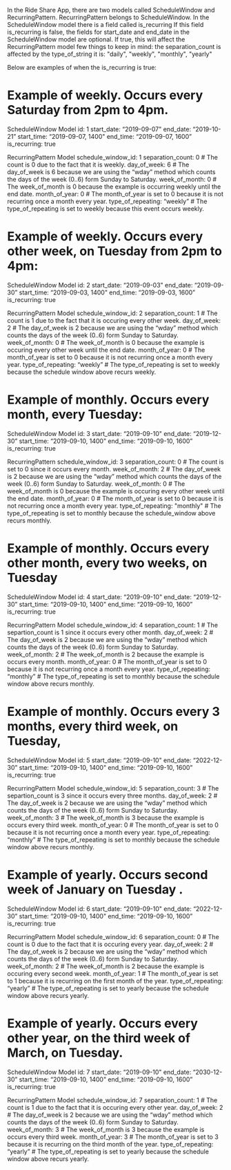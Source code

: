 In the Ride Share App, there are two models called ScheduleWindow and RecurringPattern.
RecurringPattern belongs to ScheduleWindow.
In the ScheduleWindow model there is a field called is_recurring
If this field is_recurring is false, the fields for start_date and end_date in the ScheduleWindow model are optional.
If true, this will affect the RecurringPattern model few things to keep in mind:
the separation_count is affected by the type_of_string it is: "daily", "weekly", "monthly", "yearly"


Below are examples of when the is_recurring is true:


# Example of weekly. Occurs every Saturday from 2pm to 4pm.

ScheduleWindow Model
id: 1
start_date: “2019-09-07"
end_date: “2019-10-21”
start_time: “2019-09-07, 1400"
end_time: “2019-09-07, 1600”
is_recurring: true


RecurringPattern Model
schedule_window_id: 1
separation_count: 0  # The count is 0 due to the fact that it is weekly. 
day_of_week: 6 # The day_of_week is 6 because we are using the “wday” method which counts the days of the week (0..6) form Sunday to Saturday.
week_of_month: 0 # The week_of_month is 0 because the example is occurring weekly until the end date.
month_of_year: 0  # The month_of_year is set to 0 because it is not recurring once a month every year.
type_of_repeating: “weekly” # The type_of_repeating is set to weekly because this event occurs weekly. 

# Example of weekly. Occurs every other week, on Tuesday from 2pm to 4pm:

ScheduleWindow Model
id: 2
start_date: “2019-09-03"
end_date: “2019-09-30”
start_time: “2019-09-03, 1400"
end_time: “2019-09-03, 1600”
is_recurring: true

RecurringPattern Model
schedule_window_id: 2
separation_count: 1  # The count is 1 due to the fact that it is occuring every other week.
day_of_week: 2 # The day_of_week is 2 because we are using the “wday” method which counts the days of the week (0..6) form Sunday to Saturday.
week_of_month: 0 # The week_of_month is 0 because the example is occuring every other week until the end date.
month_of_year: 0  # The month_of_year is set to 0 because it is not recurring once a month every year.
type_of_repeating: “weekly” # The type_of_repeating is set to weekly because the schedule window above recurs weekly. 

# Example of monthly. Occurs every month, every Tuesday:

ScheduleWindow Model
id: 3
start_date: “2019-09-10"
end_date: “2019-12-30”
start_time: “2019-09-10, 1400"
end_time: “2019-09-10, 1600”
is_recurring: true

RecurringPattern
schedule_window_id: 3
separation_count: 0 # The count is set to 0 since it occurs every month.
week_of_month: 2 # The day_of_week is 2 because we are using the “wday” method which counts the days of the week (0..6) form Sunday to Saturday.
week_of_month: 0 # The week_of_month is 0 because the example is occuring every other week until the end date.
month_of_year: 0 # The month_of_year is set to 0 because it is not recurring once a month every year.
type_of_repeating: "monthly" # The type_of_repeating is set to monthly because the schedule_window above recurs monthly.


# Example of monthly. Occurs every other month, every two weeks, on Tuesday

ScheduleWindow Model
id: 4
start_date: “2019-09-10"
end_date: “2019-12-30”
start_time: “2019-09-10, 1400"
end_time: “2019-09-10, 1600”
is_recurring: true

RecurringPattern Model
schedule_window_id: 4
separation_count: 1  # The separtion_count is 1 since it occurs every other month.
day_of_week: 2 # The day_of_week is 2 because we are using the “wday” method which counts the days of the week (0..6) form Sunday to Saturday.
week_of_month: 2 # The week_of_month is 2 because the example is occurs every month.
month_of_year: 0  # The month_of_year is set to 0 because it is not recurring once a month every year.
type_of_repeating: “monthly” # The type_of_repeating is set to monthly because the schedule window above recurs monthly. 

# Example of monthly. Occurs every 3 months, every third week, on Tuesday,

ScheduleWindow Model
id: 5
start_date: “2019-09-10"
end_date: “2022-12-30”
start_time: “2019-09-10, 1400"
end_time: “2019-09-10, 1600”
is_recurring: true

RecurringPattern Model
schedule_window_id: 5
separation_count: 3  # The separtion_count is 3 since it occurs every three months.
day_of_week: 2 # The day_of_week is 2 because we are using the “wday” method which counts the days of the week (0..6) form Sunday to Saturday.
week_of_month: 3 # The week_of_month is 3 because the example is occurs every third week.
month_of_year: 0  # The month_of_year is set to 0 because it is not recurring once a month every year.
type_of_repeating: “monthly” # The type_of_repeating is set to monthly because the schedule window above recurs monthly. 

# Example of yearly. Occurs second week of January on Tuesday .

ScheduleWindow Model
id: 6
start_date: “2019-09-10"
end_date: “2022-12-30”
start_time: “2019-09-10, 1400"
end_time: “2019-09-10, 1600”
is_recurring: true

RecurringPattern Model
schedule_window_id: 6
separation_count: 0  # The count is 0 due to the fact that it is occuring every year.
day_of_week: 2 # The day_of_week is 2 because we are using the “wday” method which counts the days of the week (0..6) form Sunday to Saturday.
week_of_month: 2 # The week_of_month is 2 because the example is occuring every second week.
month_of_year: 1  # The month_of_year is set to 1 because it is recurring on the first month of the year.
type_of_repeating: “yearly” # The type_of_repeating is set to yearly because the schedule window above recurs yearly. 

# Example of yearly. Occurs every other year, on the third week of March, on Tuesday.

ScheduleWindow Model
id: 7
start_date: “2019-09-10"
end_date: “2030-12-30”
start_time: “2019-09-10, 1400"
end_time: “2019-09-10, 1600”
is_recurring: true

RecurringPattern Model
schedule_window_id: 7
separation_count: 1  # The count is 1 due to the fact that it is occuring every other year.
day_of_week: 2 # The day_of_week is 2 because we are using the “wday” method which counts the days of the week (0..6) form Sunday to Saturday.
week_of_month: 3 # The week_of_month is 3 because the example is occurs every third week.
month_of_year: 3  # The month_of_year is set to 3 because it is recurring on the third month of the year.
type_of_repeating: “yearly” # The type_of_repeating is set to yearly because the schedule window above recurs yearly. 

